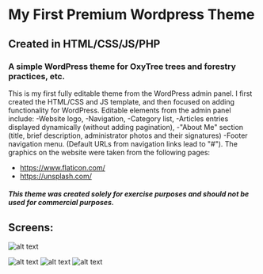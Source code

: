 # My First Premium Wordpress Theme

## Created in HTML/CSS/JS/PHP

### A simple WordPress theme for OxyTree trees and forestry practices, etc. 
This is my first fully editable theme from the WordPress admin panel. 
I first created the HTML/CSS and JS template, and then focused on adding functionality for WordPress.
Editable elements from the admin panel include: 
-Website logo, 
-Navigation, 
-Category list, 
-Articles entries displayed dynamically (without adding pagination), 
-"About Me" section (title, brief description, administrator photos and their signatures) 
-Footer navigation menu. (Default URLs from navigation links lead to "#"). 
The graphics on the website were taken from the following pages:
- https://www.flaticon.com/
- https://unsplash.com/
##### This theme was created solely for exercise purposes and should not be used for commercial purposes.


## Screens:
![alt text](https://github.com/BoodziooPL/Wordpress_Theme/blob/main/FullScreenShoot.png)

![alt text](https://github.com/BoodziooPL/Wordpress_Theme/blob/main/localhost_wordpress_(iPhone%20SE).png)
![alt text](https://github.com/BoodziooPL/Wordpress_Theme/blob/main/localhost_wordpress_(iPhone%20SE)%20(1).png)
![alt text](https://github.com/BoodziooPL/Wordpress_Theme/blob/main/localhost_wordpress_%20(2).png)

